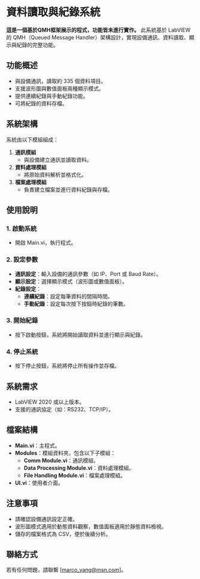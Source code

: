 # 資料讀取與紀錄系統

**這是一個基於QMH框架展示的程式，功能皆未進行實作。**
此系統基於 LabVIEW 的 QMH（Queued Message Handler）架構設計，實現設備通訊、資料讀取、顯示與紀錄的完整功能。

## 功能概述
- 與設備通訊，讀取約 335 個資料項目。
- 支援波形圖與數值面板兩種顯示模式。
- 提供連續紀錄與手動紀錄功能。
- 可將紀錄的資料存檔。

## 系統架構
系統由以下模組組成：
1. **通訊模組**
   - 與設備建立通訊並讀取資料。
2. **資料處理模組**
   - 將原始資料解析並格式化。
3. **檔案處理模組**
   - 負責建立檔案並進行資料紀錄與存檔。

## 使用說明
### 1. 啟動系統
- 開啟 Main.vi，執行程式。

### 2. 設定參數
- **通訊設定**：輸入設備的通訊參數（如 IP、Port 或 Baud Rate）。
- **顯示設定**：選擇顯示模式（波形圖或數值面板）。
- **紀錄設定**：
  - **連續紀錄**：設定每筆資料的間隔時間。
  - **手動紀錄**：設定每次按下按鈕時紀錄的筆數。

### 3. 開始紀錄
- 按下啟動按鈕，系統將開始讀取資料並進行顯示與紀錄。

### 4. 停止系統
- 按下停止按鈕，系統將停止所有操作並存檔。

## 系統需求
- LabVIEW 2020 或以上版本。
- 支援的通訊協定（如：RS232、TCP/IP）。

## 檔案結構
- **Main.vi**：主程式。
- **Modules**：模組資料夾，包含以下子模組：
  - **Comm Module.vi**：通訊模組。
  - **Data Processing Module.vi**：資料處理模組。
  - **File Handling Module.vi**：檔案處理模組。
- **UI.vi**：使用者介面。

## 注意事項
- 請確認設備通訊設定正確。
- 波形圖模式適用於動態資料觀察，數值面板適用於靜態資料檢視。
- 儲存的檔案格式為 CSV，便於後續分析。

## 聯絡方式
若有任何問題，請聯繫 [marco_yang@msn.com]。
